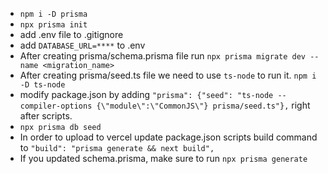 - `npm i -D prisma`
- `npx prisma init`
- add .env file to .gitignore
- add `DATABASE_URL=****` to .env
- After creating prisma/schema.prisma file run `npx prisma migrate dev --name <migration_name>`
- After creating prisma/seed.ts file we need to use `ts-node` to run it. `npm i -D ts-node`
- modify package.json by adding `"prisma": {"seed": "ts-node --compiler-options {\"module\":\"CommonJS\"} prisma/seed.ts"},` right after scripts.
- `npx prisma db seed`
- In order to upload to vercel update package.json scripts build command to `"build": "prisma generate && next build",`
- If you updated schema.prisma, make sure to run `npx prisma generate`